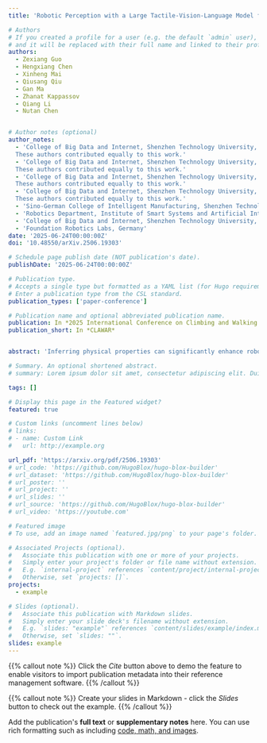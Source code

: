 ```yaml
---
title: 'Robotic Perception with a Large Tactile-Vision-Language Model for Physical Property Inference'

# Authors
# If you created a profile for a user (e.g. the default `admin` user), write the username (folder name) here
# and it will be replaced with their full name and linked to their profile.
authors:
  - Zexiang Guo
  - Hengxiang Chen
  - Xinheng Mai
  - Qiusang Qiu
  - Gan Ma
  - Zhanat Kappassov
  - Qiang Li
  - Nutan Chen


# Author notes (optional)
author_notes:
  - 'College of Big Data and Internet, Shenzhen Technology University, China.
  These authors contributed equally to this work.'
  - 'College of Big Data and Internet, Shenzhen Technology University, China.
  These authors contributed equally to this work.'
  - 'College of Big Data and Internet, Shenzhen Technology University, China.
  These authors contributed equally to this work.'
  - 'College of Big Data and Internet, Shenzhen Technology University, China.
  These authors contributed equally to this work.'
  - 'Sino-German College of Intelligent Manufacturing, Shenzhen Technology University, China'
  - 'Robotics Department, Institute of Smart Systems and Artificial Intelligence (ISSAI), Nazarbayev University, Kazakhstan'
  - 'College of Big Data and Internet, Shenzhen Technology University, China. Corresponding author'
  - 'Foundation Robotics Labs, Germany'
date: '2025-06-24T00:00:00Z'
doi: '10.48550/arXiv.2506.19303'

# Schedule page publish date (NOT publication's date).
publishDate: '2025-06-24T00:00:00Z'

# Publication type.
# Accepts a single type but formatted as a YAML list (for Hugo requirements).
# Enter a publication type from the CSL standard.
publication_types: ['paper-conference']

# Publication name and optional abbreviated publication name.
publication: In *2025 International Conference on Climbing and Walking Robots*
publication_short: In *CLAWAR*


abstract: 'Inferring physical properties can significantly enhance robotic manipulation by enabling robots to handle objects safely and efficiently through adaptive grasping strategies. Previous approaches have typically relied on either tactile or visual data, limiting their ability to fully capture properties. We introduce a novel cross-modal perception framework that integrates visual observations with tactile representations within a multimodal vision-language model. Our physical reasoning framework, which employs a hierarchical feature alignment mechanism and a refined prompting strategy, enables our model to make property-specific predictions that strongly correlate with ground-truth measurements. Evaluated on 35 diverse objects, our approach outperforms existing baselines and demonstrates strong zero-shot generalization. Keywords: tactile perception, visual-tactile fusion, physical property inference, multimodal integration, robot perception'

# Summary. An optional shortened abstract.
# summary: Lorem ipsum dolor sit amet, consectetur adipiscing elit. Duis posuere tellus ac convallis placerat. Proin tincidunt magna sed ex sollicitudin condimentum.

tags: []

# Display this page in the Featured widget?
featured: true

# Custom links (uncomment lines below)
# links:
# - name: Custom Link
#   url: http://example.org

url_pdf: 'https://arxiv.org/pdf/2506.19303'
# url_code: 'https://github.com/HugoBlox/hugo-blox-builder'
# url_dataset: 'https://github.com/HugoBlox/hugo-blox-builder'
# url_poster: ''
# url_project: ''
# url_slides: ''
# url_source: 'https://github.com/HugoBlox/hugo-blox-builder'
# url_video: 'https://youtube.com'

# Featured image
# To use, add an image named `featured.jpg/png` to your page's folder.

# Associated Projects (optional).
#   Associate this publication with one or more of your projects.
#   Simply enter your project's folder or file name without extension.
#   E.g. `internal-project` references `content/project/internal-project/index.md`.
#   Otherwise, set `projects: []`.
projects:
  - example

# Slides (optional).
#   Associate this publication with Markdown slides.
#   Simply enter your slide deck's filename without extension.
#   E.g. `slides: "example"` references `content/slides/example/index.md`.
#   Otherwise, set `slides: ""`.
slides: example
---
```


{{% callout note %}}
Click the _Cite_ button above to demo the feature to enable visitors to import publication metadata into their reference management software.
{{% /callout %}}

{{% callout note %}}
Create your slides in Markdown - click the _Slides_ button to check out the example.
{{% /callout %}}

Add the publication's **full text** or **supplementary notes** here. You can use rich formatting such as including [code, math, and images](https://docs.hugoblox.com/content/writing-markdown-latex/).

